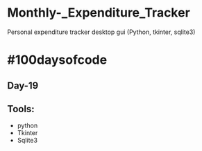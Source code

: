# Monthly-_Expenditure_Tracker
Personal expenditure tracker desktop gui (Python, tkinter, sqlite3)


# #100daysofcode
## Day-19

## Tools:
- python
- Tkinter
- Sqlite3


